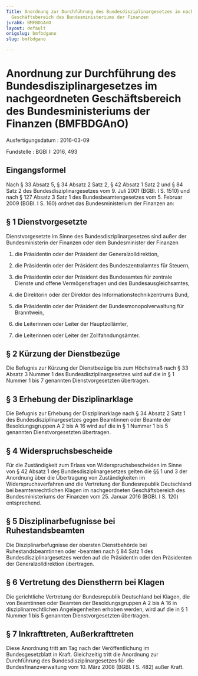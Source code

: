 ```yaml
---
Title: Anordnung zur Durchführung des Bundesdisziplinargesetzes im nachgeordneten
  Geschäftsbereich des Bundesministeriums der Finanzen
jurabk: BMFBDGAnO
layout: default
origslug: bmfbdgano
slug: bmfbdgano

---
```


# Anordnung zur Durchführung des Bundesdisziplinargesetzes im nachgeordneten Geschäftsbereich des Bundesministeriums der Finanzen (BMFBDGAnO)

Ausfertigungsdatum
:   2016-03-09

Fundstelle
:   BGBl I: 2016, 493


## Eingangsformel

Nach § 33 Absatz 5, § 34 Absatz 2 Satz 2, § 42 Absatz 1 Satz 2 und §
84 Satz 2 des Bundesdisziplinargesetzes vom 9. Juli 2001 (BGBl. I S.
1510) und nach § 127 Absatz 3 Satz 1 des Bundesbeamtengesetzes vom 5.
Februar 2009 (BGBl. I S. 160) ordnet das Bundesministerium der
Finanzen an:


## § 1 Dienstvorgesetzte

Dienstvorgesetzte im Sinne des Bundesdisziplinargesetzes sind außer
der Bundesministerin der Finanzen oder dem Bundesminister der Finanzen

1.  die Präsidentin oder der Präsident der Generalzolldirektion,


2.  die Präsidentin oder der Präsident des Bundeszentralamtes für Steuern,


3.  die Präsidentin oder der Präsident des Bundesamtes für zentrale
    Dienste und offene Vermögensfragen und des Bundesausgleichsamtes,


4.  die Direktorin oder der Direktor des Informationstechnikzentrums Bund,


5.  die Präsidentin oder der Präsident der Bundesmonopolverwaltung für
    Branntwein,


6.  die Leiterinnen oder Leiter der Hauptzollämter,


7.  die Leiterinnen oder Leiter der Zollfahndungsämter.





## § 2 Kürzung der Dienstbezüge

Die Befugnis zur Kürzung der Dienstbezüge bis zum Höchstmaß nach § 33
Absatz 3 Nummer 1 des Bundesdisziplinargesetzes wird auf die in § 1
Nummer 1 bis 7 genannten Dienstvorgesetzten übertragen.


## § 3 Erhebung der Disziplinarklage

Die Befugnis zur Erhebung der Disziplinarklage nach § 34 Absatz 2 Satz
1 des Bundesdisziplinargesetzes gegen Beamtinnen oder Beamte der
Besoldungsgruppen A 2 bis A 16 wird auf die in § 1 Nummer 1 bis 5
genannten Dienstvorgesetzten übertragen.


## § 4 Widerspruchsbescheide

Für die Zuständigkeit zum Erlass von Widerspruchsbescheiden im Sinne
von § 42 Absatz 1 des Bundesdisziplinargesetzes gelten die §§ 1 und 3
der Anordnung über die Übertragung von Zuständigkeiten im
Widerspruchsverfahren und die Vertretung der Bundesrepublik
Deutschland bei beamtenrechtlichen Klagen im nachgeordneten
Geschäftsbereich des Bundesministeriums der Finanzen vom 25. Januar
2016 (BGBl. I S. 120) entsprechend.


## § 5 Disziplinarbefugnisse bei Ruhestandsbeamten

Die Disziplinarbefugnisse der obersten Dienstbehörde bei
Ruhestandsbeamtinnen oder -beamten nach § 84 Satz 1 des
Bundesdisziplinargesetzes werden auf die Präsidentin oder den
Präsidenten der Generalzolldirektion übertragen.


## § 6 Vertretung des Dienstherrn bei Klagen

Die gerichtliche Vertretung der Bundesrepublik Deutschland bei Klagen,
die von Beamtinnen oder Beamten der Besoldungsgruppen A 2 bis A 16 in
disziplinarrechtlichen Angelegenheiten erhoben werden, wird auf die in
§ 1 Nummer 1 bis 5 genannten Dienstvorgesetzten übertragen.


## § 7 Inkrafttreten, Außerkrafttreten

Diese Anordnung tritt am Tag nach der Veröffentlichung im
Bundesgesetzblatt in Kraft. Gleichzeitig tritt die Anordnung zur
Durchführung des Bundesdisziplinargesetzes für die
Bundesfinanzverwaltung vom 10. März 2008 (BGBl. I S. 482) außer Kraft.

